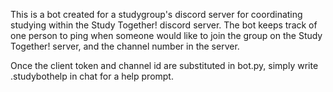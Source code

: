 This is a bot created for a studygroup's discord server for coordinating studying within the Study Together! discord server. The bot keeps track of one person to ping when someone would like to join the group on the Study Together! server, and the channel number in the server. 

Once the client token and channel id are substituted in bot.py, simply write .studybothelp in chat for a help prompt. 
